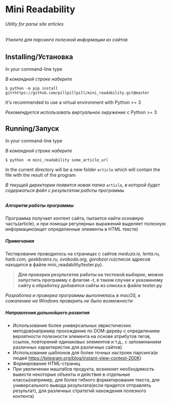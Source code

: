 # Mini Readability

###### Utility for parse site articles
###### _Утилита для парсинга полезной информации из сайтов_

## Installing/Установка
In your command-line type

_В командной строке наберите_

`$ python -m pip install git+https://github.com/pillpillpill/mini_readability.git@master`

It's recommended to use a virtual environment with Python >= 3
 
_Рекомендуется использовать виртуальное окружение_ с Python >= 3

## Running/Запуск
In your command-line type

_В командной строке наберите_

`$ python -m mini_readability some_article_url`

In the current directory will be a new folder `article` which will contain the file with the result of the program

_В текущей директории появится новая папка_ `article`, _в которой будет содержаться файл с результатом работы программы_
##
##### Алгоритм работы программы
Программа получает контент сайта, пытается найти основную часть(article), и при помощи регулярных выражений выделяет 
полезную информацию(ищет определенные элементы в HTML тексте)
##### Примечания
Тестирование проводилось на страницах с сайтов _meduza.io, lenta.ru, harb.com, geekbrains.ru, svoboda.org, 
gorobzor.ru_(список адресов находится в файле mini_readability/tester.py). 

>**Для проверки результатов работы на тестовой выборке, можно запустить программу с флагом -t, в таком случае к 
указанному сайту в обработку добавятся сайты из списка в файле tester.py**

_Разработка и проверка программы выполнялась в macOS, к сожалению на Windows проверить не было возможности_

##### Направления дальнейшего развития
- Использование более универсальных эвристических методов(например прохождение по DOM-дереву с определением 
вероятности полезности элемента на основе атрибутов тегов, ссылок, повторений одинаковых элементов и т.д., с 
запоминанием различных характеристик для различных сайтов)
- Использование шаблонов для более точных настроек парсинга(и людей https://telegram.org/blog/instant-view-contest-200K)
- Формирование HTML-страниц
- При увеличении маштабов продукта, возникнет необходимость вывести некоторые объекты и действия в отдельные 
классы(например, для более гибкого форматирования текста, для универсального вывода результата(если придется
отправлять результат), для различных стратегий нахождения полезного контента)
